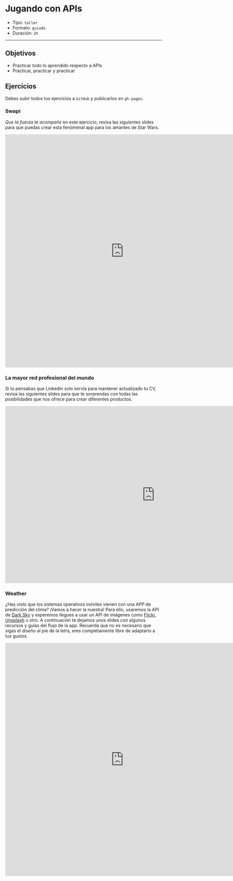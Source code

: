 # Jugando con APIs

- Tipo: `taller`
- Formato: `guiado`
- Duración: `2h`

***

## Objetivos

- Practicar todo lo aprendido respecto a APIs
- Practicar, practicar y practicar

## Ejercicios

Debes subir todos tus ejercicios a `GitHub` y publicarlos en `gh-pages`.

### Swapi

_Que la fuerza te acompañe_ en este ejercicio, revisa las siguientes slides para
que puedas crear esta fenómenal app para los amantes de Star Wars.

<iframe src="https://docs.google.com/presentation/d/e/2PACX-1vRGrO9hyhFU--4MSOJZgA8nRxfJ9qPdI6-2y25bTlBqo4T6C_VKfPm0IKEk-TIsx6a47Jk6lKgME-IS/embed?start=false&loop=false&delayms=5000" frameborder="0" width="760" height="749" allowfullscreen="true" mozallowfullscreen="true" webkitallowfullscreen="true"></iframe>

### La mayor red profesional del mundo

Si tú pensabas que LinkedIn solo servía para mantener actualizado tu CV,
revisa las siguientes slides para que te sorprendas con todas las posibilidades
que nos ofrece para crear diferentes productos.

<iframe src="https://docs.google.com/presentation/d/e/2PACX-1vSjQwnB8r8N5hFRhtE1wQ9a8GH13MDjhQhPYwmekE66Qtwrdlld582UwJr1EomzQxjLNKr3UpzwVkLp/embed?start=false&loop=false&delayms=5000" frameborder="0" width="960" height="569" allowfullscreen="true" mozallowfullscreen="true" webkitallowfullscreen="true"></iframe>

### Weather

¿Has visto que los sistemas operativos móviles vienen con una APP de predicción
del clima? ¡Vamos a hacer la nuestra! Para ello, usaremos la API de [Dark Sky](https://darksky.net/dev) y esperemos llegues a usar un API de imágenes como
[Flickr](https://www.flickr.com/services/api/), [Unsplash](https://unsplash.com/developers)
u otro. A continuación te dejamos unos slides con algunos recursos y guías del
flujo de la app. Recuerda que no es necesario que sigas el diseño al pie de la
letra, eres completamente libre de adaptarlo a tus gustos.

<iframe src="https://docs.google.com/presentation/d/e/2PACX-1vSJ0g3cXnpyO9R6DjngjIxIpgRXd_Fz9nA0l8E2iRCl97pQkAFMgFJzNtGnu5lHAeL0VeC21S7D7shg/embed?start=false&loop=false&delayms=3000" frameborder="0" width="760" height="749" allowfullscreen="true" mozallowfullscreen="true" webkitallowfullscreen="true"></iframe>